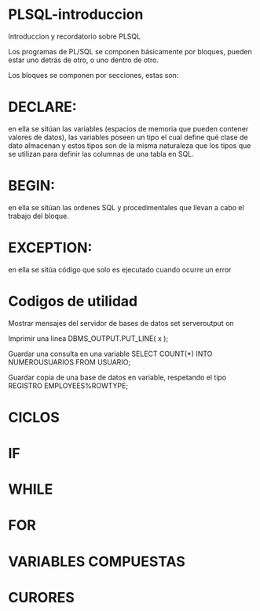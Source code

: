 # PLSQL-introduccion
Introduccion y recordatorio sobre PLSQL

Los programas de PL/SQL se componen básicamente por bloques, pueden estar uno detrás de otro, o uno dentro de otro.

Los bloques se componen por secciones, estas son:

# DECLARE:
en ella se sitúan las variables (espacios de memoria que pueden contener valores de datos), las variables poseen un tipo el cual define qué clase de dato almacenan y estos tipos son de la misma naturaleza que los tipos que se utilizan para definir las columnas de una tabla en SQL.

# BEGIN: 
en ella se sitúan las ordenes SQL y procedimentales que llevan a cabo el trabajo del bloque.

# EXCEPTION: 
en ella se sitúa código que solo es ejecutado cuando ocurre un error


# Codigos de utilidad
  Mostrar mensajes del servidor de bases de datos
        set serveroutput on

  Imprimir una linea 
        DBMS_OUTPUT.PUT_LINE( x );

  Guardar una consulta en una variable
        SELECT COUNT(*) INTO NUMEROUSUARIOS
        FROM USUARIO;
        
  Guardar copia de una base de datos en variable, respetando el tipo
          REGISTRO EMPLOYEES%ROWTYPE;

# CICLOS
  # IF
  # WHILE
  # FOR
# VARIABLES COMPUESTAS

# CURORES
